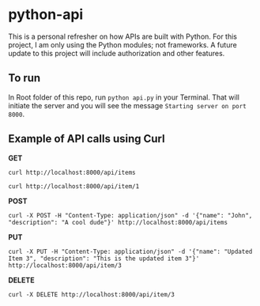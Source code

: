 # python-api
This is a personal refresher on how APIs are built with Python. For this project, I am only using the Python modules; not frameworks.
A future update to this project will include authorization and other features.

## To run

In Root folder of this repo, run `python api.py` in your Terminal. That will initiate the server and you will see the message `Starting server on port 8000`.

## Example of API calls using Curl

**GET**

`curl http://localhost:8000/api/items`

`curl http://localhost:8000/api/item/1`

**POST**

`curl -X POST -H "Content-Type: application/json" -d '{"name": "John", "description": "A cool dude"}' http://localhost:8000/api/items`

**PUT**

`curl -X PUT -H "Content-Type: application/json" -d '{"name": "Updated Item 3", "description": "This is the updated item 3"}' http://localhost:8000/api/item/3`

**DELETE**

`curl -X DELETE http://localhost:8000/api/item/3`
